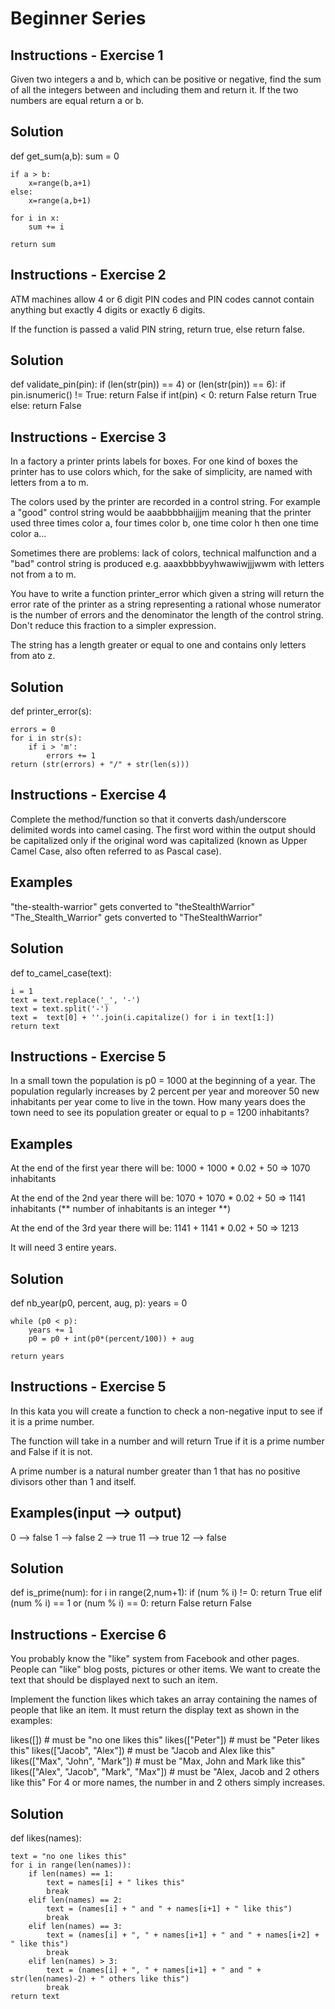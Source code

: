# Beginner Series 

## Instructions - Exercise 1

Given two integers a and b, which can be positive or negative, find the sum of all the integers between and including them and return it. 
If the two numbers are equal return a or b.

## Solution

def get_sum(a,b):
    sum = 0
   
    if a > b:
        x=range(b,a+1)
    else:
        x=range(a,b+1)

    for i in x:
        sum += i
        
    return sum

## Instructions - Exercise 2

ATM machines allow 4 or 6 digit PIN codes and PIN codes cannot contain anything but exactly 4 digits or exactly 6 digits.

If the function is passed a valid PIN string, return true, else return false.

## Solution

def validate_pin(pin):
    if (len(str(pin)) == 4) or (len(str(pin)) == 6):
        if pin.isnumeric() != True:
            return False
        if int(pin) < 0:
            return False
        return True
    else:
        return False
        
## Instructions - Exercise 3

In a factory a printer prints labels for boxes. For one kind of boxes the printer has to use colors which, for the sake of simplicity, are named with letters from a to m.

The colors used by the printer are recorded in a control string. For example a "good" control string would be aaabbbbhaijjjm meaning that the printer used three times color a, four times color b, one time color h then one time color a...

Sometimes there are problems: lack of colors, technical malfunction and a "bad" control string is produced e.g. aaaxbbbbyyhwawiwjjjwwm with letters not from a to m.

You have to write a function printer_error which given a string will return the error rate of the printer as a string representing a rational whose numerator is the number of errors and the denominator the length of the control string. Don't reduce this fraction to a simpler expression.

The string has a length greater or equal to one and contains only letters from ato z.

## Solution

def printer_error(s):

    errors = 0
    for i in str(s):
        if i > 'm':
            errors += 1
    return (str(errors) + "/" + str(len(s)))
    
## Instructions - Exercise 4

Complete the method/function so that it converts dash/underscore delimited words into camel casing. 
The first word within the output should be capitalized only if the original word was capitalized (known as Upper Camel Case, also often referred to as Pascal case).

## Examples

"the-stealth-warrior" gets converted to "theStealthWarrior"
"The_Stealth_Warrior" gets converted to "TheStealthWarrior"

## Solution

def to_camel_case(text):

    i = 1
    text = text.replace('_', '-')
    text = text.split('-')
    text =  text[0] + ''.join(i.capitalize() for i in text[1:])
    return text
    
## Instructions - Exercise 5

In a small town the population is p0 = 1000 at the beginning of a year. 
The population regularly increases by 2 percent per year and moreover 50 new inhabitants per year come to live in the town. 
How many years does the town need to see its population greater or equal to p = 1200 inhabitants?

## Examples

At the end of the first year there will be: 
1000 + 1000 * 0.02 + 50 => 1070 inhabitants

At the end of the 2nd year there will be: 
1070 + 1070 * 0.02 + 50 => 1141 inhabitants (** number of inhabitants is an integer **)

At the end of the 3rd year there will be:
1141 + 1141 * 0.02 + 50 => 1213

It will need 3 entire years.

## Solution

def nb_year(p0, percent, aug, p):
    years = 0
    
    while (p0 < p):
        years += 1
        p0 = p0 + int(p0*(percent/100)) + aug
    
    return years
   
## Instructions - Exercise 5

In this kata you will create a function to check a non-negative input to see if it is a prime number.

The function will take in a number and will return True if it is a prime number and False if it is not.

A prime number is a natural number greater than 1 that has no positive divisors other than 1 and itself.

## Examples(input --> output)
0 --> false
1 --> false
2 --> true
11 --> true
12 --> false

## Solution

 def is_prime(num):
    for i in range(2,num+1):
        if (num % i) != 0:
            return True
        elif (num % i) == 1 or (num % i) == 0:
            return False
    return False
    
  ## Instructions - Exercise 6
  
 You probably know the "like" system from Facebook and other pages. People can "like" blog posts, pictures or other items. 
 We want to create the text that should be displayed next to such an item.

Implement the function likes which takes an array containing the names of people that like an item. It must return the display text as shown in the examples:

likes([]) # must be "no one likes this"
likes(["Peter"]) # must be "Peter likes this"
likes(["Jacob", "Alex"]) # must be "Jacob and Alex like this"
likes(["Max", "John", "Mark"]) # must be "Max, John and Mark like this"
likes(["Alex", "Jacob", "Mark", "Max"]) # must be "Alex, Jacob and 2 others like this"
For 4 or more names, the number in and 2 others simply increases.
  
  ## Solution
  
  def likes(names):
  
    text = "no one likes this"
    for i in range(len(names)):
        if len(names) == 1:
            text = names[i] + " likes this"
            break
        elif len(names) == 2:
            text = (names[i] + " and " + names[i+1] + " like this")
            break
        elif len(names) == 3:
            text = (names[i] + ", " + names[i+1] + " and " + names[i+2] + " like this")
            break
        elif len(names) > 3:
            text = (names[i] + ", " + names[i+1] + " and " + str(len(names)-2) + " others like this")
            break
    return text
        
    
    

